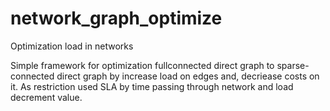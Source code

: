 # network_graph_optimize
Optimization load in networks

Simple framework for optimization fullconnected direct graph to sparse-connected direct graph by increase load on edges and, decriease costs on it.
As restriction used SLA by time passing through network and load decrement value.
